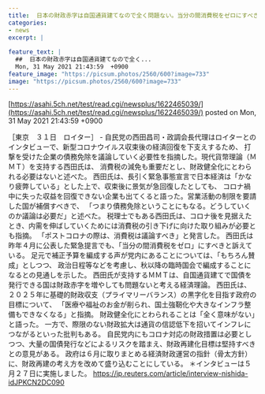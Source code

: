 ```yaml
---
title:  日本の財政赤字は自国通貨建てなので全く問題ない。当分の間消費税をゼロにすべき。  
categories:
- news
excerpt: |
  
feature_text: |
  ##  日本の財政赤字は自国通貨建てなので全く...
  Mon, 31 May 2021 21:43:59  +0900
feature_image: "https://picsum.photos/2560/600?image=733"
image: "https://picsum.photos/2560/600?image=733"
---
```


[https://asahi.5ch.net/test/read.cgi/newsplus/1622465039/](https://asahi.5ch.net/test/read.cgi/newsplus/1622465039/)
posted on Mon, 31 May 2021 21:43:59  +0900

<!--more-->

［東京　３１日　ロイター］ - 自民党の西田昌司・政調会長代理はロイターとのインタビューで、新型コロナウイルス収束後の経済回復を下支えするため、 打撃を受けた企業の債務免除を議論していく必要性を指摘した。現代貨幣理論（ＭＭＴ）を支持する西田氏は、 消費税の減免も重要だとし、財政健全化にとわられる必要はないと述べた。 西田氏は、長引く緊急事態宣言で日本経済は「かなり疲弊している」とした上で、収束後に景気が急回復したとしても、 コロナ禍中に失った収益を回復できない企業も出てくると語った。営業活動の制限を要請した国が補償すべきで、 「つまり債務免除ということにもなる。どうしていくのか議論は必要だ」と述べた。 税理士でもある西田氏は、コロナ後を見据えたとき、内需を伸ばしていくためには消費税の引き下げに向けた取り組みが必要とも指摘。 「ポストコロナの際は、消費税は議論すべき」と発言した。 西田氏は昨年４月に公表した緊急提言でも、「当分の間消費税をゼロ」にすべきと訴えている。 足元で補正予算を編成する声が党内にあることについては、「もちろん賛成」としつつ、 政治日程等などを考慮し、秋以降の臨時国会で編成することになるとの見通しを示した。 西田氏が支持するＭＭＴは、自国通貨建てで国債を発行できる国は財政赤字を増やしても問題ないと考える経済理論。 西田氏は、２０２５年に基礎的財政収支（プライマリーバランス）の黒字化を目指す政府の目標について、 「医療や福祉のお金が削られ、国土強靭化や大きなインフラ整備もできなくなる」と指摘。 財政健全化にとわられることは「全く意味がない」と語った。 一方で、際限のない財政拡大は通貨の信認低下を招いてインフレにつながるといった批判もある。 自民党内にもコロナ対応の財政措置は必要としつつ、大量の国債発行などによるリスクを踏まえ、財政再建化目標は堅持すべきとの意見がある。 政府は６月に取りまとめる経済財政運営の指針（骨太方針）に、財政再建の考え方を改めて盛り込むことにしている。 ＊インタビューは５月２７日に実施しました。 https://jp.reuters.com/article/interview-nishida-idJPKCN2DC090
